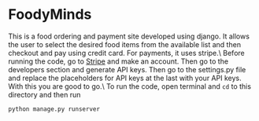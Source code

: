 # FoodyMinds

This is a food ordering and payment site developed using django. It allows the user to select the desired food items from the available list and then checkout and pay using credit card. For payments, it uses stripe.\\
Before running the code, go to [Stripe](www.stripe.com) and make an account. Then go to the developers section and generate API keys. Then go to the settings.py file and replace the placeholders for API keys at the last with your API keys. With this you are good to go.\\
To run the code, open terminal and `cd` to this directory and then run
```
python manage.py runserver
```